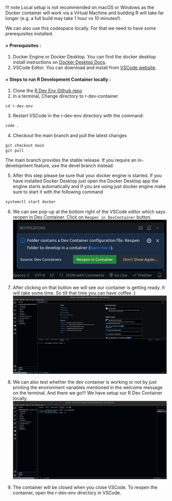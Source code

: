 !!! note
    Local setup is not recommended on macOS or Windows as the Docker container will work via a Virtual Machine and building R will take far longer (e.g. a full build may take 1 hour vs 10 minutes!).
    
We can also use this codespace locally. For that we need to have some prerequisites installed.

#### > Prerequisites :

1. Docker Engine or Docker Desktop. You can find the docker desktop install instructions on [Docker Desktop Docs](https://www.docker.com/products/docker-desktop/).
2. VSCode Editor. You can download and install from [VSCode website](https://code.visualstudio.com/download).

#### > Steps to run R Development Container locally :

1. Clone the [R Dev Env Github repo](https://github.com/r-devel/r-dev-env/)
2. In a terminal, Change directory to r-dev-container
```
cd r-dev-env
```
3. Restart VSCode in the r-dev-env directory with the command:
```bash
code .
```
4. Checkout the main branch and pull the latest changes
```
git checkout main
git pull
```
The main branch provides the stable release. If you require an in-development feature, use the devel branch instead.


5. After this step please be sure that your docker engine is started. If you have installed Docker Desktop just open the Docker Desktop app the engine starts automatically and if you are using just docker engine make sure to start it with the following command
```bash
systemctl start docker
```

6. We can see pop-up at the bottom right of the VSCode editor which says reopen in Dev Container. 
Click on `Reopen in DevContainer` button.                                              
![start localsetup](../assets/rdev13.png)

7. After clicking on that button we will see our container is getting ready. It will take some time. So till that time you can have coffee :)
![start localsetup](../assets/rdev24.png)
8. We can also test whether the dev container is working or not by just printing the environment variables mentioned in the welcome message on the terminal. And there we go!!! We have setup our R Dev Container locally.
![start localsetup](../assets/rdev25.png)

9.  The container will be closed when you close VSCode. To reopen the container, open the r-dev-env directory in VSCode.